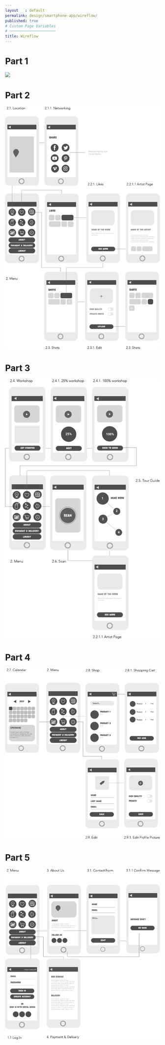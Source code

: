 ```yaml
---
layout   : default
permalink: design/smartphone-app/wireflow/
published: true
# Custom Page Variables
# ─────────────────────
title: Wireflow
---
```


<h1>Part 1</h1>
<img src= "../../assets/Images/SM_Wire.png"> 

<h1>Part 2</h1>
<img src= "../../assets/Images/SM_Wire2.png"> 

<h1>Part 3</h1>
<img src= "../../assets/Images/SM_Wire3.png">

<h1>Part 4</h1>
<img src= "../../assets/Images/SM_Wire4.png"> 

<h1>Part 5</h1>
<img src= "../../assets/Images/SM_Wire5.png"> 


